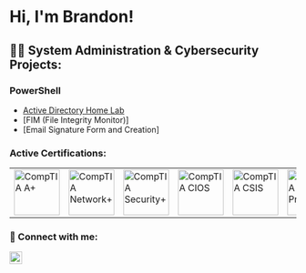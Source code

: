 # Hi, I'm Brandon!

## 👨‍💻 System Administration & Cybersecurity Projects:

### PowerShell
  - [Active Directory Home Lab](https://github.com/BHatten1000/Active-Directory-Lab)
  - [FIM (File Integrity Monitor)]
  - [Email Signature Form and Creation]

### Active Certifications:
 <table>
  <tr>
    <td><a href="https://www.comptia.org/certifications/a"><img alt="CompTIA A+" width="80px" src="https://i.imgur.com/3K7WBox.png" /></a></td>
    <td><a href="https://www.comptia.org/certifications/network"><img alt="CompTIA Network+" width="80px" src="https://i.imgur.com/Z4LYRjY.png" /></td>
    <td><a href="https://www.comptia.org/certifications/security"><img alt="CompTIA Security+" width="80px" src="https://i.imgur.com/tLipSQT.png" /></td>
    <td><a href="https://www.comptia.org/certifications/which-certification/stackable-certifications"><img alt="CompTIA CIOS" width="80px" src="https://i.imgur.com/57r2HwW.png" /></td>
    <td><a href="https://www.comptia.org/certifications/which-certification/stackable-certifications"><img alt="CompTIA CSIS" width="80px" src="https://i.imgur.com/NGrcdfp.png" /></td>
    <td><a href="https://www.comptia.org/certifications/project"><img alt="CompTIA Project+" width="80px" src="https://i.imgur.com/rgqClpb.png" /></td>
    <td><a href="https://learn.microsoft.com/en-us/certifications/microsoft-365-fundamentals/"><img alt="365 Fundamentals" width="80px" src="https://i.imgur.com/ZNWHpXu.png" /></td>
    <td><a href="https://learn.microsoft.com/en-us/certifications/azure-fundamentals/"><img alt="Azure Fundamentals" width="80px" src="https://i.imgur.com/6Gj2onx.png" /></td>
  </tr>
 </table>

### 🤳 Connect with me:
  <a href="https://www.linkedin.com/in/brandon-hatten-55a613262/"><img align="left" alt="BrandonHatten | LinkedIn" width="22px" src="https://cdn.jsdelivr.net/npm/simple-icons@v3/icons/linkedin.svg" /></a>

<!-- **BHatten1000/BHatten1000** is a ✨ _special_ ✨ repository because its `README.md` (this file) appears on your GitHub profile.

Here are some ideas to get you started:

- 🔭 I’m currently working on ...
- 🌱 I’m currently learning ...
- 👯 I’m looking to collaborate on ...
- 🤔 I’m looking for help with ...
- 💬 Ask me about ...
- 📫 How to reach me: ...
- 😄 Pronouns: ...
- ⚡ Fun fact: ...
-->
